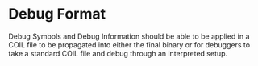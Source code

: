 # Debug Format
Debug Symbols and Debug Information should be able to be applied in a COIL file to be propagated into either the final binary or for debuggers to take a standard COIL file and debug through an interpreted setup.